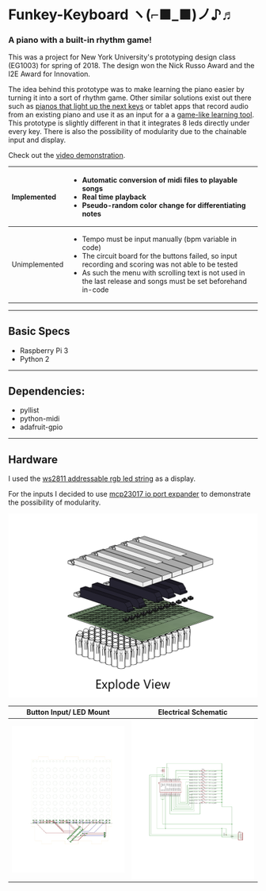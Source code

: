 # Funkey-Keyboard ヽ(⌐■_■)ノ♪♬
### A piano with a built-in rhythm game! 
This was a project for New York University's prototyping design class (EG1003) for spring of 2018. The design won the Nick Russo Award and the I2E Award for Innovation.  

The idea behind this prototype was to make learning the piano easier by turning it into a sort of rhythm game. Other similar solutions exist out there such as [pianos that light up the next keys](https://www.smartpiano.com/) or tablet apps that record audio from an existing piano and use it as an input for a a [game-like learning tool](https://www.synthesiagame.com/). This prototype is slightly different in that it integrates 8 leds directly under every key. There is also the possibility of modularity due to the chainable input and display. 

Check out the [video demonstration](https://youtu.be/wlrPzlZg1Dw).



| Implemented | <ul><li>Automatic conversion of midi files to playable songs</li><li>Real time playback</li><li>Pseudo-random color change for differentiating notes</li></ul> |
| :--- | :--- |
| Unimplemented | <ul><li>Tempo must be input manually (bpm variable in code)</li><li>The circuit board for the buttons failed, so input recording and scoring was not able to be tested</li><li>As such the menu with scrolling text is not used in the last release and songs must be set beforehand in-code</li></ul> |

---
## Basic Specs
+ Raspberry Pi 3
+ Python 2

---
## Dependencies:
+ pyllist
+ python-midi
+ adafruit-gpio

---
## Hardware
I used the [ws2811 addressable rgb led string](http://a.co/irZiaNd) as a display.

For the inputs I decided to use [mcp23017 io port expander](https://www.adafruit.com/product/732) to demonstrate the possibility of modularity. 

![Image of ortho explode view](/images/explode.png)

Button Input/ LED Mount | Electrical Schematic 
----------------------- | -------------------- 
<img src="/images/pcb.jpg" alt="Image of pcb board" /> | <img src="/images/schematic.jpg" alt="Image of electrical schematic" />

